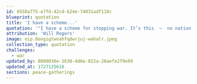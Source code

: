 ```yaml
---
id: 6938a775-e7fd-42cd-b24e-74031adf110c
blueprint: quotation
title: 'I have a scheme...'
quotation: '"I have a scheme for stopping war. It’s this  –  no nation is allowed to enter a war till they have paid for the last one."'
attribution: 'Will Rogers'
image: oip.8ongigtwnahfqdwrjuj-wahalr.jpeg
collection_type: quotation
challenges:
  - war
updated_by: 0800036e-1638-4d6e-822a-26aefe2f9e99
updated_at: 1727125616
sections: peace-gatherings
---
```

